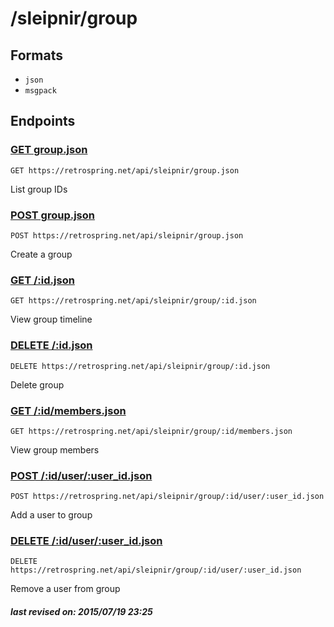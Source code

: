 # /sleipnir/group

## Formats

- `json`
- `msgpack`

## Endpoints

### [GET group.json](root/group.md)

`GET https://retrospring.net/api/sleipnir/group.json`

List group IDs

### [POST group.json](root/group.md)

`POST https://retrospring.net/api/sleipnir/group.json`

Create a group

### [GET /:id.json](group/:id.md)

`GET https://retrospring.net/api/sleipnir/group/:id.json`

View group timeline

### [DELETE /:id.json](group/:id.md)

`DELETE https://retrospring.net/api/sleipnir/group/:id.json`

Delete group

### [GET /:id/members.json](group/:id/members.md)

`GET https://retrospring.net/api/sleipnir/group/:id/members.json`

View group members

### [POST /:id/user/:user_id.json](group/:id/user/:user_id.md)

`POST https://retrospring.net/api/sleipnir/group/:id/user/:user_id.json`

Add a user to group

### [DELETE /:id/user/:user_id.json](group/:id/user/:user_id.md)

`DELETE https://retrospring.net/api/sleipnir/group/:id/user/:user_id.json`

Remove a user from group

##### last revised on: 2015/07/19 23:25

